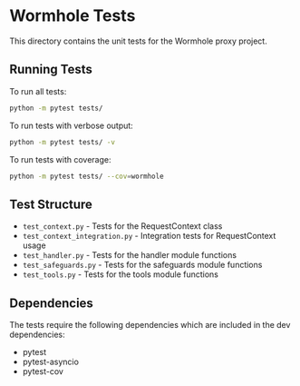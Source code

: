 # Wormhole Tests

This directory contains the unit tests for the Wormhole proxy project.

## Running Tests

To run all tests:

```bash
python -m pytest tests/
```

To run tests with verbose output:

```bash
python -m pytest tests/ -v
```

To run tests with coverage:

```bash
python -m pytest tests/ --cov=wormhole
```

## Test Structure

- `test_context.py` - Tests for the RequestContext class
- `test_context_integration.py` - Integration tests for RequestContext usage
- `test_handler.py` - Tests for the handler module functions
- `test_safeguards.py` - Tests for the safeguards module functions
- `test_tools.py` - Tests for the tools module functions

## Dependencies

The tests require the following dependencies which are included in the dev dependencies:

- pytest
- pytest-asyncio
- pytest-cov